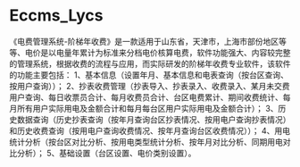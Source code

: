 # Eccms_Lycs
 《电费管理系统-阶梯年收费》是一款适用于山东省，天津市，上海市部份地区等等、电价是以电量年累计为标准来分档电价核算电费，软件功能强大、内容较完整的管理系统，根据收费的流程与应用，而实际研发的阶梯年收费专业软件，该软件的功能主要包括： 1、基本信息（设置年月、基本信息和电表查询（按台区查询、按用户查询））； 2、抄表收费管理（抄表导入、抄表录入、收费录入、某月未交费用户查询、每日收票员合计、每月收费员合计、台区电费累计、期间收费统计、每月所有用户实际用电及金额合计和每月每台区用户实际用电及金额合计）； 3、历史数据查询（历史抄表查询（按年月查询台区抄表情况、按用电户查询抄表情况）和历史收费查询（按用电户查询收费情况、按年月查询台区收费情况））； 4、用电统计分析（按台区对比分析、按用电类型统计分析、按年月对比分析、同期用电对比分析）； 5、基础设置（台区设置、电价类别设置）。
